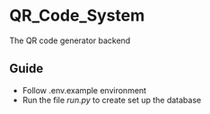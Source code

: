 # QR_Code_System
The QR code generator backend

## Guide
- Follow .env.example environment
- Run the file *run.py* to create set up the database